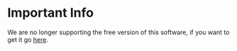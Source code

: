 # Important Info

We are no longer supporting the free version of this software, if you want to get it go [here](https://lhec.se/sicrent/blackwyche).